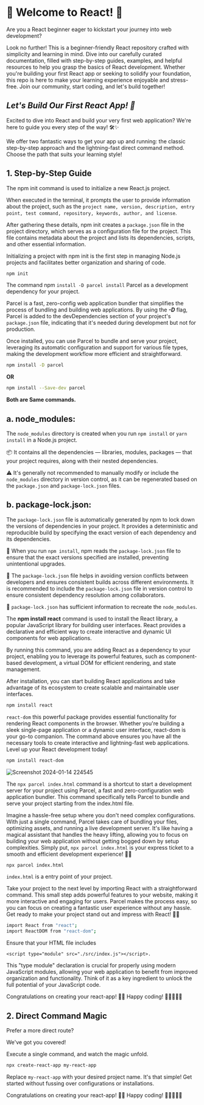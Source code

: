 # 🚀 Welcome to React! 🚀

Are you a React beginner eager to kickstart your journey into web development? 

Look no further! This is a beginner-friendly React repository crafted with simplicity and learning in mind. Dive into our carefully curated documentation, filled with step-by-step guides, examples, and helpful resources to help you grasp the basics of React development. Whether you're building your first React app or seeking to solidify your foundation, this repo is here to make your learning experience enjoyable and stress-free. Join our community, start coding, and let's build together!

## ***Let's Build Our First React App! 🚀***

Excited to dive into React and build your very first web application? We're here to guide you every step of the way! 🛠️✨

We offer two fantastic ways to get your app up and running: the classic step-by-step approach and the lightning-fast direct command method. Choose the path that suits your learning style!

## **1. Step-by-Step Guide**
The npm init command is used to initialize a new React.js project. 

When executed in the terminal, it prompts the user to provide information about the project, such as the `project name, version, description, entry point, test command, repository, keywords, author, and license`.

After gathering these details, npm init creates a `package.json` file in the project directory, which serves as a configuration file for the project. This file contains metadata about the project and lists its dependencies, scripts, and other essential information.

Initializing a project with npm init is the first step in managing Node.js projects and facilitates better organization and sharing of code.
```bash
npm init
```
The command npm `install -D parcel install` Parcel as a development dependency for your project. 

Parcel is a fast, zero-config web application bundler that simplifies the process of bundling and building web applications. By using the ***-D*** flag, Parcel is added to the devDependencies section of your project's `package.json` file, indicating that it's needed during development but not for production. 

Once installed, you can use Parcel to bundle and serve your project, leveraging its automatic configuration and support for various file types, making the development workflow more efficient and straightforward.
```bash
npm install -D parcel
```
**OR**
```bash
npm install --Save-dev parcel
```
**Both are Same commands.**

  ## a. node_modules:

   The `node_modules` directory is created when you run `npm install` or `yarn install` in a Node.js project.

   📦 It contains all the dependencies — libraries, modules, packages — that your project requires, along with their nested dependencies.

   ⚠️ It's generally not recommended to manually modify or include the `node_modules` directory in version control, as it can be regenerated based on the `package.json` and `package-lock.json` files.

## b. package-lock.json:

  The `package-lock.json` file is automatically generated by npm to lock down the versions of dependencies in your project. It provides a deterministic and reproducible build by specifying the exact version of each dependency and its dependencies.

   🚀 When you run `npm install`, npm reads the `package-lock.json` file to ensure that the exact versions specified are installed, preventing unintentional upgrades.

   🤝  The `package-lock.json` file helps in avoiding version conflicts between developers and ensures consistent builds across different environments. It is recommended to include the `package-lock.json` file in version control to ensure consistent dependency resolution among collaborators. 

   🧩 `package-lock.json` has sufficient information to recreate the `node_modules`.



   


The **npm install react** command is used to install the React library, a popular JavaScript library for building user interfaces. React provides a declarative and efficient way to create interactive and dynamic UI components for web applications. 

By running this command, you are adding React as a dependency to your project, enabling you to leverage its powerful features, such as component-based development, a virtual DOM for efficient rendering, and state management. 

After installation, you can start building React applications and take advantage of its ecosystem to create scalable and maintainable user interfaces.

```bash
npm install react
```

`react-dom` this powerful package provides essential functionality for rendering React components in the browser. Whether you're building a sleek single-page application or a dynamic user interface, react-dom is your go-to companion. The command above ensures you have all the necessary tools to create interactive and lightning-fast web applications. Level up your React development today!
```bash
npm install react-dom
```

![Screenshot 2024-01-14 224545](https://github.com/satejbpatil/ReactJS/assets/112341637/ef6c9e07-9f91-4969-90db-03e187c18bf4)

The `npx parcel index.html` command is a shortcut to start a development server for your project using Parcel, a fast and zero-configuration web application bundler. This command specifically tells Parcel to bundle and serve your project starting from the index.html file.

Imagine a hassle-free setup where you don't need complex configurations. With just a single command, Parcel takes care of bundling your files, optimizing assets, and running a live development server. It's like having a magical assistant that handles the heavy lifting, allowing you to focus on building your web application without getting bogged down by setup complexities. Simply put, `npx parcel index.html` is your express ticket to a smooth and efficient development experience! 🚀✨
```bash
npx parcel index.html
```

`index.html` is a entry point of your project.

Take your project to the next level by importing React with a straightforward command. This small step adds powerful features to your website, making it more interactive and engaging for users. Parcel makes the process easy, so you can focus on creating a fantastic user experience without any hassle. Get ready to make your project stand out and impress with React! 🚀✨
```bash
import React from "react";
import ReactDOM from "react-dom";
```


Ensure that your HTML file includes 

```<script type="module" src="./src/index.js"></script>.```

This "type module" declaration is crucial for properly using modern JavaScript modules, allowing your web application to benefit from improved organization and functionality. Think of it as a key ingredient to unlock the full potential of your JavaScript code. 

Congratulations on creating your react-app! 🎉🚀 Happy coding! 🌟👩‍💻👨‍💻
## **2. Direct Command Magic**
Prefer a more direct route? 

We've got you covered!

Execute a single command, and watch the magic unfold.

```bash
npx create-react-app my-react-app
```
Replace `my-react-app` with your desired project name. It's that simple! Get started without fussing over configurations or installations.

Congratulations on creating your react-app! 🎉🚀 Happy coding! 🌟👩‍💻👨‍💻
